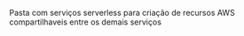 Pasta com serviços serverless para criação de recursos AWS compartilhaveis entre os demais serviços
